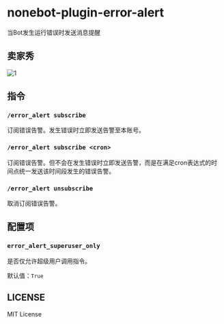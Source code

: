 nonebot-plugin-error-alert
========

当Bot发生运行错误时发送消息提醒

## 卖家秀

![1](img/1.jpg)

## 指令

### `/error_alert subscribe`

订阅错误告警。发生错误时立即发送告警至本账号。

### `/error_alert subscribe <cron>`

订阅错误告警。但不会在发生错误时立即发送告警，而是在满足cron表达式的时间点统一发送该时间段发生的错误告警。

### `/error_alert unsubscribe`

取消订阅错误告警。

## 配置项

### `error_alert_superuser_only`

是否仅允许超级用户调用指令。

默认值：`True`

## LICENSE

MIT License
